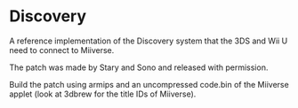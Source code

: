 # Discovery

A reference implementation of the Discovery system that the 3DS and Wii U need to connect to Miiverse.

The patch was made by Stary and Sono and released with permission.

Build the patch using armips and an uncompressed code.bin of the Miiverse applet (look at 3dbrew for the title IDs of Miiverse).
